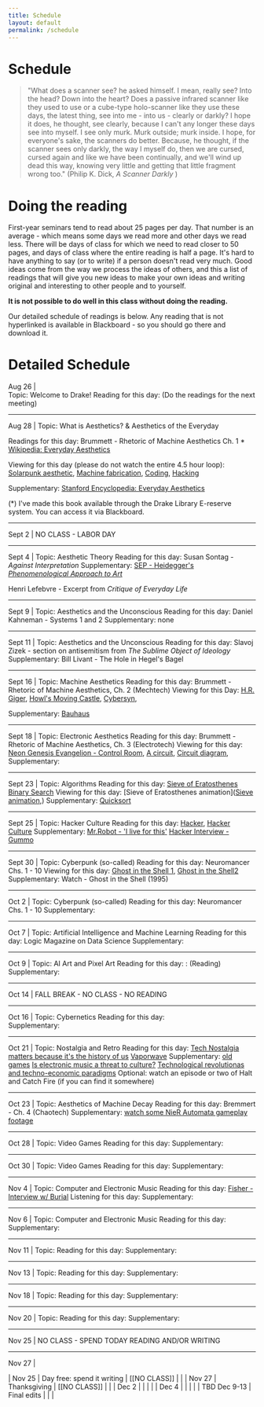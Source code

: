 ```yaml
---
title: Schedule
layout: default
permalink: /schedule
---
```


# Schedule

>"What does a scanner see? he asked himself. I mean, really see? Into the head? Down into the heart? Does a passive infrared scanner like they used to use or a cube-type holo-scanner like they use these days, the latest thing, see into me - into us - clearly or darkly? I hope it does, he thought, see clearly, because I can't any longer these days see into myself. I see only murk. Murk outside; murk inside. I hope, for everyone's sake, the scanners do better. Because, he thought, if the scanner sees only darkly, the way I myself do, then we are cursed, cursed again and like we have been continually, and we'll wind up dead this way, knowing very little and getting that little fragment wrong too." (Philip K. Dick, <i> A Scanner Darkly </i>)

# Doing the reading

First-year seminars tend to read about 25 pages per day. That number is an average - which means some days we read more and other days we read less. There will be days of class for which we need to read closer to 50 pages, and days of class where the entire reading is half a page. It's hard to have anything to say (or to write) if a person doesn't read very much. Good ideas come from the way we process the ideas of others, and this a list of readings that will give you new ideas to make your own ideas and writing original and interesting to other people and to yourself.

<b>It is not possible to do well in this class without doing the reading.</b>

Our detailed schedule of readings is below. Any reading that is not hyperlinked is available in Blackboard - so you should go there and download it.


# Detailed Schedule

Aug 26   |   
Topic: Welcome to Drake!
Reading for this day: (Do the readings for the next meeting)


____________________________________


Aug 28   |
Topic: What is Aesthetics? & Aesthetics of the Everyday        

Readings for this day: 
                        Brummett - Rhetoric of Machine Aesthetics Ch. 1 *
                        [Wikipedia: Everyday Aesthetics](https://en.wikipedia.org/wiki/Everyday_Aesthetics)

Viewing for this day (please do not watch the entire 4.5 hour loop): [Solarpunk aesthetic](https://www.youtube.com/watch?v=UqJJktxCY9U), [Machine fabrication](https://www.youtube.com/watch?v=s-yne8xTNM0), [Coding](https://www.youtube.com/watch?v=iG6M-vt-4JY), [Hacking](https://www.youtube.com/watch?v=RoVTisgEaFM)

Supplementary: [Stanford Encyclopedia: Everyday Aesthetics](https://plato.stanford.edu/entries/aesthetics-of-everyday/)



(*) I've made this book available through the Drake Library E-reserve system. You can access it via Blackboard.

____________________________________

Sept 2 |
NO CLASS - LABOR DAY

____________________________________

Sept 4    | 
Topic: Aesthetic Theory
Reading for this day: Susan Sontag - <i>Against Interpretation  </i>
Supplementary: [SEP - Heidegger's <i>Phenomenological Approach to Art</i>](https://plato.stanford.edu/entries/heidegger-aesthetics/#PheAppArt)  

Henri Lefebvre - Excerpt from <i>Critique of Everyday Life</i>

____________________________________


Sept 9 | 
Topic: Aesthetics and the Unconscious
Reading for this day: Daniel Kahneman - Systems 1 and 2
Supplementary: none  

____________________________________

Sept 11 |
Topic: Aesthetics and the Unconscious
Reading for this day: Slavoj Zizek - section on antisemitism from <i>The Sublime Object of Ideology</i>
Supplementary: Bill Livant - The Hole in Hegel's Bagel

____________________________________

Sept 16 |
Topic: Machine Aesthetics
Reading for this day: Brummett - Rhetoric of Machine Aesthetics, Ch. 2 (Mechtech)
Viewing for this Day: [H.R. Giger](https://www.artnet.com/artists/hans-rudolf-giger/), [Howl's Moving Castle](https://static.wikia.nocookie.net/studio-ghibli/images/e/e6/Howls_Castle.jpg/revision/latest?cb=20181028002157), [Cybersyn](https://upload.wikimedia.org/wikipedia/commons/transcoded/2/2a/CyberSyn-Orbital-001.webm/CyberSyn-Orbital-001.webm.720p.vp9.webm), 

Supplementary: [Bauhaus](https://www.artsy.net/article/artsy-editorial-bauhaus-shaped-100-years)


<!-- Low level code to high level code is a whole aesthetic gradient that goes between mechtech and electro/chaotech. It's at the levle of high level code that we experience chaotech - decay, confusion, unexpected behaviors. There is regularity at the level of terminal commands to a simple machine. -->

____________________________________

Sept 18 |
Topic: Electronic Aesthetics
Reading for this day: Brummett - Rhetoric of Machine Aesthetics, Ch. 3 (Electrotech)
Viewing for this day: [Neon Genesis Evangelion - Control Room](https://external-preview.redd.it/f0-Bgpdoh_0tIEM-Ir-u_dJukFk1akoXf7338qnNL3Y.jpg?auto=webp&s=c905c9878ab3c15c6542f9eb3c3619d5dd4e0a9c), [A circuit](https://www.youtube.com/watch?v=LN6EuNqxOwE), [Circuit diagram](https://www.visual-paradigm.com/servlet/editor-content/tutorials/how-to-create-circuit-diagram/sites/7/2019/02/circuit-diagram-example.png), 
Supplementary:

____________________________________

Sept 23 |
Topic: Algorithms
Reading for this day: [Sieve of Eratosthenes](https://en.wikipedia.org/wiki/Sieve_of_Eratosthenes)
                      [Binary Search](https://en.wikipedia.org/wiki/Binary_search_algorithm)
Viewing for this day: [Sieve of Eratosthenes animation]([Sieve animation](https://www.youtube.com/watch?v=dhfhu9Q5g8U),)
Supplementary: [Quicksort](https://en.wikipedia.org/wiki/Quicksort)  

____________________________________

Sept 25 | 
Topic: Hacker Culture
Reading for this day: [Hacker](https://en.wikipedia.org/wiki/Hacker), [Hacker Culture](https://en.wikipedia.org/wiki/Hacker_culture)
Supplementary: [Mr.Robot - 'I live for this'](https://www.youtube.com/watch?v=67gYEK4FtzA)
[Hacker Interview - Gummo](https://www.youtube.com/watch?v=g6igTJXcqvo)

<!-- https://medium.com/@matthew.a.carswell/value-hacking-is-the-only-true-way-to-thrive-4ac67ff199df-->

<!-- There is always thrill involved, it's like the vibe of bank heist movies. Risk, reward, sometimes integrity and a sense of social justice. Criminality. -->
____________________________________

Sept 30 | 
Topic: Cyberpunk (so-called)
Reading for this day: Neuromancer Chs. 1 - 10
Viewing for this day: [Ghost in the Shell 1](https://images.squarespace-cdn.com/content/v1/54fc8146e4b02a22841f4df7/1607911330497-XMAI541HOOKCW5MUUERG/ghostintheshell.jpg), [Ghost in the Shell2 ]()
Supplementary: Watch - Ghost in the Shell (1995)

____________________________________

Oct 2 |
Topic: Cyberpunk (so-called)
Reading for this day: Neuromancer Chs. 1 - 10
Supplementary: 

____________________________________

Oct 7 |
Topic: Artificial Intelligence and Machine Learning
Reading for this day: Logic Magazine on Data Science
Supplementary:

____________________________________

Oct 9 |
Topic: AI Art and Pixel Art
Reading for this day: : (Reading)
Supplementary:

____________________________________


Oct 14 | 
FALL BREAK - NO CLASS - NO READING

____________________________________

Oct 16 |
Topic: Cybernetics
Reading for this day:  
Supplementary:

____________________________________

Oct 21 |
Topic: Nostalgia and Retro
Reading for this day: 
[Tech Nostalgia matters because it's the history of us](https://archive.is/SMtXn)
[Vaporwave](https://en.wikipedia.org/wiki/Vaporwave)
Supplementary: [old games](https://archive.org/details/msdos_Neuromancer_1988)
[Is electronic music a threat to culture?](https://www.varsity.co.uk/science/11929)
[Technological revolutionas and techno-economic paradigms](http://technologygovernance.eu/files/main/2009070708552121.pdf)
Optional: watch an episode or two of Halt and Catch Fire (if you can find it somewhere)
____________________________________

Oct 23 | 
Topic: Aesthetics of Machine Decay 
Reading for this day: Bremmert - Ch. 4 (Chaotech) 
Supplementary: [watch some NieR Automata gameplay footage](https://www.youtube.com/watch?v=KlJ3F6-VEBo) 

____________________________________

Oct 28 |
Topic: Video Games
Reading for this day: 
Supplementary:  

____________________________________

Oct 30 |
Topic: Video Games 
Reading for this day: 
Supplementary:  

____________________________________

Nov 4 |
Topic: Computer and Electronic Music
Reading for this day:  [Fisher - Interview w/ Burial](https://www.thewire.co.uk/in-writing/interviews/burial_unedited-transcript) 
Listening for this day: 
Supplementary:

____________________________________

Nov 6 |
Topic: Computer and Electronic Music
Reading for this day: 
Supplementary:

____________________________________

Nov 11 |
Topic: 
Reading for this day: 
Supplementary:

____________________________________

Nov 13 |
Topic: 
Reading for this day: 
Supplementary:

____________________________________

Nov 18 |
Topic: 
Reading for this day: 
Supplementary:

____________________________________

Nov 20 |
Topic: 
Reading for this day: 
Supplementary:

____________________________________

Nov 25 |
NO CLASS - SPEND TODAY READING AND/OR WRITING

____________________________________

Nov 27 | 


|   Nov 25   |    Day free: spend it writing   |         [[NO CLASS]]          |                       |
|   Nov 27   |    Thanksgiving     |         [[NO CLASS]]          |                       |
|   Dec 2   |         |                  |                       |
|   Dec 4   |         |                  |                       |
|   TBD Dec 9-13   |  Final edits   |                  |                       |
<!-- Blade runner when?-->

<!--- Units:

Aesthetic theory: 
    What is Aesthetics? 
    Aesthetics of the Everyday https://plato.stanford.edu/entries/aesthetics-of-everyday/#EveAesEveAes ; https://en.wikipedia.org/wiki/Everyday_Aesthetics
    Lefebvre - section on the transformer
    Sontag, “Against Interpretation” (

Aesthetics and ideology: 
    Zizek - section on antisemitism
    Bill Livant

Machine Aesthetics
    Bremmert - Ch2 
    Bremmert - Ch3

Computer Aesthetics
    AI and ML
    Computer Art
    Computer Music
    
    


High tech in high sci fi literature - Dick, Gibson - Scanner Darkly & Neuromancer
https://archive.org/details/msdos_Neuromancer_1988
Ridley Scott - Blade Runner (1982, Director's Cut)
https://www.youtube.com/watch?v=WFv1OcrISK8

Nostalgia: Nostalgia for old games - "demakes" etc, old FPS games


Machine Learning and AI: Logic Magazine on 'Data Science' 

Event??

Science of religion and religion of science?
Record?
Late in semester?

Natalie Bayer It's a Wonderful World? Utopia, Dystopia, and Western Political Dreams
Timothy Knepper Religions of Des Moines
Andrei Migunov Aesthetics of Computing
Dystopia, Religion, Tech

Viewing: Blade Runner (Existentialism, Dystopia, Computing)




>

<!-- Assignments - 

1. a trip to library, talk to librarians 
2. sequenced writing assignments, related to each other
    a. give opportunity to improve on past work
    b. in a way that allows them to deal with more complex thinking 

3. incorporate weekly low-stakes assignments into later large high-stakes assignments

studies on whether students read written feedback???
techniques to get students to read the feedback: iterative homework, credit for incorporating feedback

writing center - for all students - can come in with prompt or with existing writing, any stage. tutors work with writing at any stage, from any discipline. keeps records of attendance. Tutors trained in working with ESL students. 

students need to schedule appointments ahead of time, the appointments fill up. Use class time: get out your computer and schedule your appointment now, in class. 

Starfish used for scheduling. 

-- looking for scientific writing tutors (Evan?? Nicholas??)
    
    
    
    
    -->

<!-- Academic Calendar for 2024-2025
Approved by Faculty Senate in February 2021
Presented to Faculty Senate for Confirmation in January 2023
Spring Break approved by Faculty Senate in December 2023


Fall Term
Classes Begin Aug 26 (Mon)
Labor Day (no classes) Sept 2 (Mon)
Fall Break Oc 14-15 (Mon & Tue)
Midpoint Oct 16 (Wed)
Thanksgiving (no classes) Nov 27-Dec 1 (Wed-Sun)
Day Free for Study Dec 6 (Fri)
Final Evaluation Period Dec 9-13 (Mon-Fri)
Term Ends Dec 13 (Fri)
Class Day count (at least 68) 68 - Excluding Final Eval Period & Day Free for Study
Winter Break (# of weekdays) 15 days -->